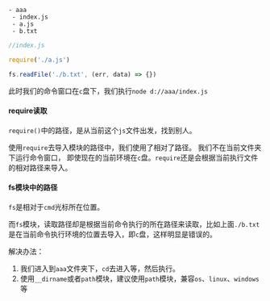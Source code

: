 ```
- aaa
 - index.js
 - a.js
 - b.txt
```

```js
//index.js

require('./a.js')

fs.readFile('./b.txt', (err, data) => {})  
```

此时我们的命令窗口在`c`盘下，我们执行`node d://aaa/index.js`

#### require读取

`require()`中的路径，是从当前这个`js`文件出发，找到别人。

使用`require`去导入模块的路径中，我们使用了相对了路径。 我们不在当前文件夹下运行命令窗口， 即使现在的当前环境在`c`盘。`require`还是会根据当前执行文件的相对路径来导入。

#### fs模块中的路径

`fs`是相对于`cmd`光标所在位置。

而`fs`模块，读取路径却是根据当前命令执行的所在路径来读取，比如上面`./b.txt`是在当前命令执行环境的位置去导入，即`c`盘，这样明显是错误的。

解决办法：

1. 我们进入到`aaa`文件夹下，`cd`去进入等，然后执行。
2. 使用`__dirname`或者`path`模块，建议使用`path`模块，兼容`os`、`linux`、`windows`等